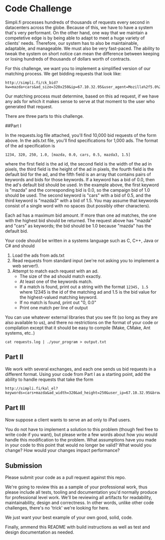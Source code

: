 # Code Challenge

Simpli.fi processes hundreds of thousands of requests every second in
datacenters across the globe.  Because of this, we have to have a
system that's very performant.  On the other hand, one way that we maintain a
competetive edge is by being able to adapt to meet a huge variety of
clients' needs.  Therefore, our system has to also be maintainable,
adaptable, and manageable.  We must also be very fast-paced.  The
ability to tweak the system on short notice can mean the difference
between keeping or losing hundreds of thousands of dollars worth of
contracts. 

For this challenge, we want you to implement a simplified version of
our matching process.  We get bidding requests that look like:

```
http://simpli.fi/ck_bid?kw=mazda+cars&ad_size=320x250&ip=67.10.32.95&user_agent=Mozilla%2f5.0%20%28compatible%3b%20MSIE%209.0%3b%20Windows%20NT%206.0%3b%20Trident%2f5.0%29
```

Our matching process must determine, based on this ad request, if we
have any ads for which it makes sense to serve at that moment to the
user who generated that request.

There are three parts to this challenge.

##Part I

In the requests.log file attached, you'll find 10,000 bid requests of
the form above.  In the ads.txt file, you'll find specifications for
1,000 ads.  The format of the ad specification is

```
1234, 320, 250, 1.0, [mazda, 0.0, cars, 0.5, mazda3, 1.5]
```

where the first field is the ad id, the second field is the width of
the ad in pixels, the third field is the height of the ad in pixels,
the fourth field is the default bid for the ad, and the fifth field is
an array that contains pairs of keywords and bids for those keywords.
If a keyword has a bid of 0.0, then the ad's default bid should be
used.  In the example above, the first keyword is "mazda" and the
corresponding bid is 0.0, so the campaign bid of 1.0 should be used.
The second keyword is "cars" with a bid of 0.5, and the third keyword
is "mazda3" with a bid of 1.5.  You may assume that keywords consist
of a single word with no spaces (but possibly other characters).

Each ad has a maximum bid amount.  If more than one ad matches, the one with
the highest bid should be returned.  The request above has "mazda" and "cars"
as keywords; the bid should be 1.0 because "mazda" has the default bid.

Your code should be written in a systems language such as C, C++, Java or C# and should

1. Load the ads from ads.txt
2. Read requests from standard input (we're not asking you to
implement a web server!). 
3. Attempt to match each request with an ad.  
    * The size of the ad should match exactly.
    * At least one of the keywords match.
    * If a match is found, print out a string with the format `12345, 1.5`
         where 12345 is the id of the matching ad and 1.5 is the
         bid value for the highest-valued matching keyword.
    * If no match is found, print out "0, 0.0"
    * Print one match per line of output

You can use whatever external libraries that you see fit (so long as they are
also available to us), and there no restrictions on the format of your code or
compilation except that it should be easy to compile (Make, CMake, Ant systems, etc..)

```
cat requests.log | ./your_program > output.txt
```

## Part II

We work with several exchanges, and each one sends us bid requests in
a different format.  Using your code from Part I as a starting point, add
the ability to handle requests that take the form

```
http://simpli.fi/kal_el?keywords=cars+mazda&ad_width=320&ad_height=250&user_ip=67.10.32.95&browser_agent=Mozilla%2f5.0%20%28compatible%3b%20MSIE%209.0%3b%20Windows%20NT%206.0%3b%20Trident%2f5.0%29
```

## Part III

Now suppose a client wants to serve an ad only to iPad users.  

You do not have to implement a solution to this problem (though feel
free to write code if you want), but please write a few words about
how you would handle this modification to the problem.  What
assumptions have you made in your code to this point that would no
longer be valid?  What would you change?  How would your changes
impact performance?

## Submission

Please submit your code as a pull request against this repo.

We're going to review this as a sample of your professional work, thus 
please include all tests, tooling and documentation you'd normally
produce for professional level work. We'll be reviewing all artifacts
for readability, maintainability, design and correctness. In other words,
unlike other code challenges, there's no 'trick' we're looking for here.

We just want your best example of your own good, solid, code.

Finally, ammend this README with build instructions as well as test
and design documentation as needed.


